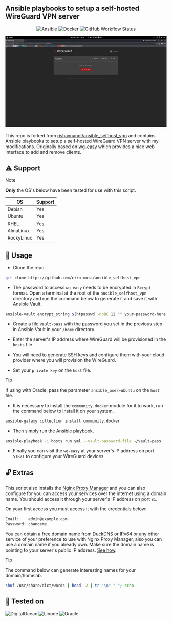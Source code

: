 <h2> Ansible playbooks to setup a self-hosted WireGuard VPN server </h2>

<p align="center">
    <img alt="Ansible" src="https://img.shields.io/badge/Ansible-000000?style=for-the-badge&logo=ansible&logoColor=white" />
    <img alt="Docker" src="https://img.shields.io/badge/Docker-2CA5E0?style=for-the-badge&logo=docker&logoColor=white">
    <img alt="GitHub Workflow Status" src="https://img.shields.io/github/actions/workflow/status/ciro-mota/ansible_selfhost_vpn/ansible-lint.yml?style=for-the-badge&logo=github&label=Lint">
</p>

![Screenshot](files/screenshot.webp)

This repo is forked from [rishavnandi/ansible_selfhost_vpn](https://github.com/rishavnandi/ansible_selfhost_vpn) and contains Ansible playbooks to setup a self-hosted WireGuard VPN server with my modifications. Originally based on [wg-easy](https://github.com/WeeJeWel/wg-easy) which provides a nice web interface to add and remove clients.

## ⚠️ Support

> [!NOTE]
>**Only** the OS's below have been tested for use with this script.

|     OS     |   Support   |
| ---------- | ----------- |
| Debian     |     Yes     |
| Ubuntu     |     Yes     |
| RHEL       |     Yes     |
| AlmaLinux  |     Yes     |
| RockyLinux |     Yes     |


## 🚀 Usage

- Clone the repo:

```bash
git clone https://github.com/ciro-mota/ansible_selfhost_vpn
```
- The password to access `wg-easy` needs to be encrypted in `Bcrypt` format. Open a terminal at the root of the `ansible_selfhost_vpn` directory and run the command below to generate it and save it with Ansible Vault.

```bash
ansible-vault encrypt_string $(htpasswd -nbBC 12 "" your-password-here | cut -d ':' -f2) --name 'wg_password' >> wireguard/vars/main.yml
```

- Create a file `vault-pass` with the password you set in the previous step in Ansible Vault in your `/home` directory.

- Enter the server's IP address where WireGuard will be provisioned in the `hosts` file.

- You will need to generate SSH keys and configure them with your cloud provider where you will provision the WireGuard.

- Set your `private key` on the `host` file.

> [!TIP]
>If using with Oracle, pass the parameter `ansible_user=ubuntu` on the `host` file.

- It is necessary to install the `community.docker` module for it to work, run the command below to install it on your system.

```bash
ansible-galaxy collection install community.docker
```

- Then simply run the Ansible playbook.

```bash
ansible-playbook -i hosts run.yml --vault-password-file ~/vault-pass
```
- Finally you can visit the `wg-easy` at your server's IP address on port `51821` to configure your WireGuard devices.


## 🔓 Extras

This script also installs the [Nginx Proxy Manager](https://nginxproxymanager.com/guide/) and you can also configure for you can access your services over the internet using a domain name. You should access it through your server's IP address on port `81`.

On your first access you must access it with the credentials below:

```
Email:    admin@example.com
Password: changeme
```

You can obtain a free domain name from [DuckDNS](https://www.duckdns.org/) or [IPv64](https://ipv64.net/) or any other service of your preference to use with Nginx Proxy Manager, also you can use a domain name if you already own. Make sure the domain name is pointing to your server's public IP address. [See how](https://www.youtube.com/watch?v=qlcVx-k-02E).

> [!TIP]
>The command below can generate interesting names for your domain/homelab.

```bash
shuf /usr/share/dict/words | head -2 | tr "\n" " "; echo
```

## 📌 Tested on

<img alt="DigitalOcean" src="https://img.shields.io/badge/DigitalOcean-0080FF?logo=digitalocean&logoColor=fff&style=for-the-badge" />

<img alt="Linode" src="https://img.shields.io/badge/Linode-00A95C?style=for-the-badge&logo=Linode&logoColor=white" />

<img alt="Oracle" src="https://img.shields.io/badge/Oracle-F80000?logo=oracle&logoColor=fff&style=for-the-badge" />